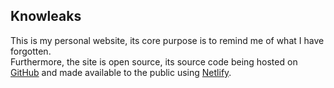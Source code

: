 ## Knowleaks

This is my personal website, its core purpose is to remind me of what I have forgotten. \
Furthermore, the site is open source, its source code being hosted on [GitHub](https://github.com/turtureanu/personal-website) and made available to the public using [Netlify](https://knowleaks.netlify.app/).
